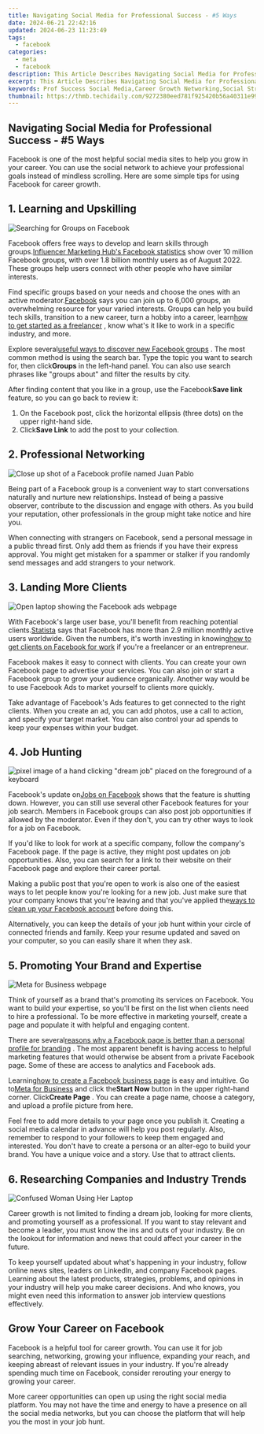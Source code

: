 ```yaml
---
title: Navigating Social Media for Professional Success - #5 Ways
date: 2024-06-21 22:42:16
updated: 2024-06-23 11:23:49
tags:
  - facebook
categories:
  - meta
  - facebook
description: This Article Describes Navigating Social Media for Professional Success - #5 Ways
excerpt: This Article Describes Navigating Social Media for Professional Success - #5 Ways
keywords: Prof Success Social Media,Career Growth Networking,Social Strategy Tips,Online Brand Building,Marketing Growth Hack,Influencer Engagement,Business Profile Optimization
thumbnail: https://thmb.techidaily.com/9272380eed781f925420b56a40311e99d78bb46c4ad65f2c158ff8f924f60868.jpg
---
```


## Navigating Social Media for Professional Success - #5 Ways

 Facebook is one of the most helpful social media sites to help you grow in your career. You can use the social network to achieve your professional goals instead of mindless scrolling. Here are some simple tips for using Facebook for career growth.

## 1\. Learning and Upskilling

![Searching for Groups on Facebook](https://static1.makeuseofimages.com/wordpress/wp-content/uploads/2023/03/muo-cover-photo-1680-x-640-px-50.jpg)

 Facebook offers free ways to develop and learn skills through groups.[Influencer Marketing Hub's Facebook statistics](https://influencermarketinghub.com/facebook-statistics/) show over 10 million Facebook groups, with over 1.8 billion monthly users as of August 2022\. These groups help users connect with other people who have similar interests.

 Find specific groups based on your needs and choose the ones with an active moderator.[Facebook](https://www.facebook.com/help/199554316755501) says you can join up to 6,000 groups, an overwhelming resource for your varied interests. Groups can help you build tech skills, transition to a new career, turn a hobby into a career, learn[how to get started as a freelancer](https://www.makeuseof.com/get-started-as-freelancer-guide/) , know what's it like to work in a specific industry, and more.

 Explore several[useful ways to discover new Facebook groups](https://www.makeuseof.com/tag/5-awesome-ways-discover-new-facebook-groups/) . The most common method is using the search bar. Type the topic you want to search for, then click**Groups** in the left-hand panel. You can also use search phrases like "groups about" and filter the results by city.

 After finding content that you like in a group, use the Facebook**Save link** feature, so you can go back to review it:

1. On the Facebook post, click the horizontal ellipsis (three dots) on the upper right-hand side.
2. Click**Save Link** to add the post to your collection.

## 2\. Professional Networking

![Close up shot of a Facebook profile named Juan Pablo](https://static1.makeuseofimages.com/wordpress/wp-content/uploads/2023/03/muo-cover-photo-1680-x-640-px-51.jpg)

 Being part of a Facebook group is a convenient way to start conversations naturally and nurture new relationships. Instead of being a passive observer, contribute to the discussion and engage with others. As you build your reputation, other professionals in the group might take notice and hire you.

 When connecting with strangers on Facebook, send a personal message in a public thread first. Only add them as friends if you have their express approval. You might get mistaken for a spammer or stalker if you randomly send messages and add strangers to your network.

## 3\. Landing More Clients

![Open laptop showing the Facebook ads webpage](https://static1.makeuseofimages.com/wordpress/wp-content/uploads/2023/03/muo-cover-photo-1680-x-640-px-52.jpg)

 With Facebook's large user base, you'll benefit from reaching potential clients.[Statista](https://www.statista.com/statistics/268136/top-15-countries-based-on-number-of-facebook-users/#:~:text=With%20around%202.9%20billion%20monthly,most%20popular%20social%20media%20worldwide.) says that Facebook has more than 2.9 million monthly active users worldwide. Given the numbers, it's worth investing in knowing[how to get clients on Facebook for work](https://www.makeuseof.com/how-to-get-clients-facebook-work/) if you're a freelancer or an entrepreneur.

 Facebook makes it easy to connect with clients. You can create your own Facebook page to advertise your services. You can also join or start a Facebook group to grow your audience organically. Another way would be to use Facebook Ads to market yourself to clients more quickly.

 Take advantage of Facebook's Ads features to get connected to the right clients. When you create an ad, you can add photos, use a call to action, and specify your target market. You can also control your ad spends to keep your expenses within your budget.

## 4\. Job Hunting

![pixel image of a hand clicking "dream job" placed on the foreground of a keyboard](https://static1.makeuseofimages.com/wordpress/wp-content/uploads/2023/03/muo-cover-photo-1680-x-640-px-54.jpg)

 Facebook's update on[Jobs on Facebook](https://www.facebook.com/business/help/982945655901961) shows that the feature is shutting down. However, you can still use several other Facebook features for your job search. Members in Facebook groups can also post job opportunities if allowed by the moderator. Even if they don't, you can try other ways to look for a job on Facebook.

 If you'd like to look for work at a specific company, follow the company's Facebook page. If the page is active, they might post updates on job opportunities. Also, you can search for a link to their website on their Facebook page and explore their career portal.

 Making a public post that you're open to work is also one of the easiest ways to let people know you're looking for a new job. Just make sure that your company knows that you're leaving and that you've applied the[ways to clean up your Facebook account](https://www.makeuseof.com/ways-to-clean-up-facebook-account/) before doing this.

 Alternatively, you can keep the details of your job hunt within your circle of connected friends and family. Keep your resume updated and saved on your computer, so you can easily share it when they ask.

## 5\. Promoting Your Brand and Expertise

![Meta for Business webpage](https://static1.makeuseofimages.com/wordpress/wp-content/uploads/2023/03/muo-cover-photo-1680-x-640-px-55.jpg)

 Think of yourself as a brand that's promoting its services on Facebook. You want to build your expertise, so you'll be first on the list when clients need to hire a professional. To be more effective in marketing yourself, create a page and populate it with helpful and engaging content.

 There are several[reasons why a Facebook page is better than a personal profile for branding](https://www.makeuseof.com/why-facebook-page-is-better-for-branding/) . The most apparent benefit is having access to helpful marketing features that would otherwise be absent from a private Facebook page. Some of these are access to analytics and Facebook ads.

 Learning[how to create a Facebook business page](https://www.makeuseof.com/tag/how-to-create-a-facebook-business-page/) is easy and intuitive. Go to[Meta for Business](https://www.facebook.com/business/) and click the**Start Now** button in the upper right-hand corner. Click**Create Page** . You can create a page name, choose a category, and upload a profile picture from here.

 Feel free to add more details to your page once you publish it. Creating a social media calendar in advance will help you post regularly. Also, remember to respond to your followers to keep them engaged and interested. You don't have to create a persona or an alter-ego to build your brand. You have a unique voice and a story. Use that to attract clients.

## 6\. Researching Companies and Industry Trends

![Confused Woman Using Her Laptop](https://static1.makeuseofimages.com/wordpress/wp-content/uploads/2023/03/woman-confused-on-laptop.jpg)

 Career growth is not limited to finding a dream job, looking for more clients, and promoting yourself as a professional. If you want to stay relevant and become a leader, you must know the ins and outs of your industry. Be on the lookout for information and news that could affect your career in the future.

 To keep yourself updated about what's happening in your industry, follow online news sites, leaders on LinkedIn, and company Facebook pages. Learning about the latest products, strategies, problems, and opinions in your industry will help you make career decisions. And who knows, you might even need this information to answer job interview questions effectively.

## Grow Your Career on Facebook

 Facebook is a helpful tool for career growth. You can use it for job searching, networking, growing your influence, expanding your reach, and keeping abreast of relevant issues in your industry. If you're already spending much time on Facebook, consider rerouting your energy to growing your career.

 More career opportunities can open up using the right social media platform. You may not have the time and energy to have a presence on all the social media networks, but you can choose the platform that will help you the most in your job hunt.


<ins class="adsbygoogle"
     style="display:block"
     data-ad-format="autorelaxed"
     data-ad-client="ca-pub-7571918770474297"
     data-ad-slot="1223367746"></ins>



<ins class="adsbygoogle"
     style="display:block"
     data-ad-client="ca-pub-7571918770474297"
     data-ad-slot="8358498916"
     data-ad-format="auto"
     data-full-width-responsive="true"></ins>
